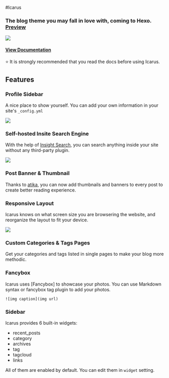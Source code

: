 #Icarus

### The blog theme you may fall in love with, coming to Hexo. [Preview](https://ppoffice.github.io/hexo-theme-icarus/)

![](https://ppoffice.github.io/hexo-theme-icarus/gallery/preview.png)

#### [View Documentation](https://github.com/ppoffice/hexo-theme-icarus/wiki)

:star: It is strongly recommended that you read the docs before using Icarus.

## Features

### Profile Sidebar

A nice place to show yourself. You can add your own information in your site's `_config.yml`

![](https://ppoffice.github.io/hexo-theme-icarus/gallery/profile.png)

### Self-hosted Insite Search Engine

With the help of [Insight Search](https://github.com/ppoffice/hexo-theme-icarus/wiki/Search#insight-search), you can
search anything inside your site without any third-party plugin.

![](https://ooo.0o0.ooo/2016/04/07/57068467ad5ea.png)

### Post Banner & Thumbnail

Thanks to [atika](https://github.com/atika), you can now add thumbnails and banners to every post to create better
reading experience.

### Responsive Layout

Icarus knows on what screen size you are browsering the website, and reorganize the layout to fit your device.

![](https://ppoffice.github.io/hexo-theme-icarus/gallery/responsive.jpg)

### Custom Categories & Tags Pages

Get your categories and tags listed in single pages to make your blog more methodic.

### Fancybox

Icarus uses [Fancybox] to showcase your photos. You can use Markdown syntax or fancybox tag plugin to add your photos.

```
![img caption](img url)
```

### Sidebar

Icarus provides 6 built-in widgets:

- recent_posts
- category
- archives
- tag
- tagcloud
- links

All of them are enabled by default. You can edit them in `widget` setting.
